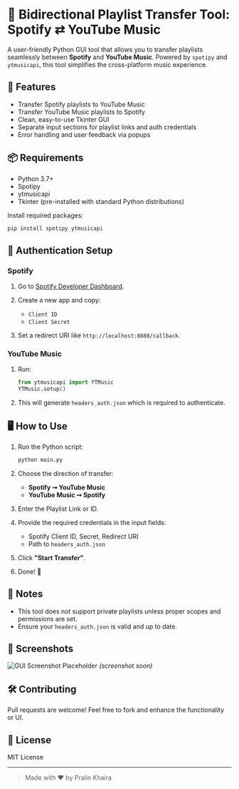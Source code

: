 # 🎵 Bidirectional Playlist Transfer Tool: Spotify ⇄ YouTube Music

A user-friendly Python GUI tool that allows you to transfer playlists seamlessly between **Spotify** and **YouTube Music**. Powered by `spotipy` and `ytmusicapi`, this tool simplifies the cross-platform music experience.

## 🚀 Features

- Transfer Spotify playlists to YouTube Music
- Transfer YouTube Music playlists to Spotify
- Clean, easy-to-use Tkinter GUI
- Separate input sections for playlist links and auth credentials
- Error handling and user feedback via popups

## 📦 Requirements

- Python 3.7+
- Spotipy
- ytmusicapi
- Tkinter (pre-installed with standard Python distributions)

Install required packages:
```bash
pip install spotipy ytmusicapi
````

## 🔐 Authentication Setup

### Spotify

1. Go to [Spotify Developer Dashboard](https://developer.spotify.com/dashboard/applications).
2. Create a new app and copy:

   * `Client ID`
   * `Client Secret`
3. Set a redirect URI like `http://localhost:8888/callback`.

### YouTube Music

1. Run:

   ```python
   from ytmusicapi import YTMusic
   YTMusic.setup()
   ```
2. This will generate `headers_auth.json` which is required to authenticate.

## 🖥️ How to Use

1. Run the Python script:

   ```bash
   python main.py
   ```
2. Choose the direction of transfer:

   * **Spotify ➞ YouTube Music**
   * **YouTube Music ➞ Spotify**
3. Enter the Playlist Link or ID.
4. Provide the required credentials in the input fields:

   * Spotify Client ID, Secret, Redirect URI
   * Path to `headers_auth.json`
5. Click **"Start Transfer"**.
6. Done! 🎉

## 📌 Notes

* This tool does not support private playlists unless proper scopes and permissions are set.
* Ensure your `headers_auth.json` is valid and up to date.

## 📸 Screenshots

![GUI Screenshot Placeholder](#) *(screenshot soon)*

## 🛠️ Contributing

Pull requests are welcome! Feel free to fork and enhance the functionality or UI.

## 📝 License

MIT License

---

> Made with ❤️ by Pralin Khaira

